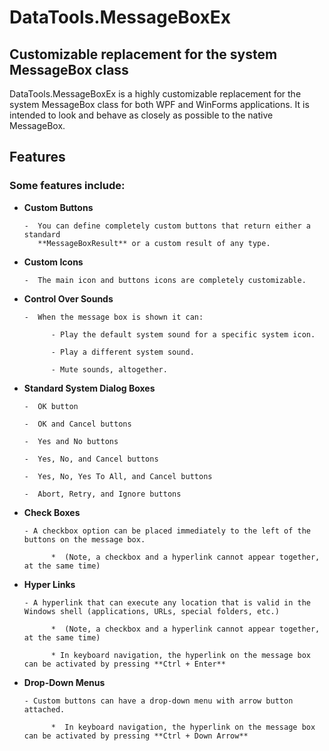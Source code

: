 # DataTools.MessageBoxEx #

## Customizable replacement for the system **MessageBox** class ##

DataTools.MessageBoxEx is a highly customizable replacement for the system MessageBox class for both WPF and WinForms applications. 
It is intended to look and behave as closely as possible to the native MessageBox.

## Features ##

### Some features include: ###

- **Custom Buttons**

      -  You can define completely custom buttons that return either a standard 
         **MessageBoxResult** or a custom result of any type.

- **Custom Icons**

      -  The main icon and buttons icons are completely customizable.

- **Control Over Sounds**

      -  When the message box is shown it can:

            - Play the default system sound for a specific system icon.

            - Play a different system sound.

            - Mute sounds, altogether.

- **Standard System Dialog Boxes**

      -  OK button

      -  OK and Cancel buttons

      -  Yes and No buttons

      -  Yes, No, and Cancel buttons

      -  Yes, No, Yes To All, and Cancel buttons

      -  Abort, Retry, and Ignore buttons


- **Check Boxes**

      - A checkbox option can be placed immediately to the left of the buttons on the message box.

            *  (Note, a checkbox and a hyperlink cannot appear together, at the same time)

- **Hyper Links**

      - A hyperlink that can execute any location that is valid in the Windows shell (applications, URLs, special folders, etc.)

            *  (Note, a checkbox and a hyperlink cannot appear together, at the same time)

            * In keyboard navigation, the hyperlink on the message box can be activated by pressing **Ctrl + Enter**

- **Drop-Down Menus**

      - Custom buttons can have a drop-down menu with arrow button attached.

            *  In keyboard navigation, the hyperlink on the message box can be activated by pressing **Ctrl + Down Arrow**
